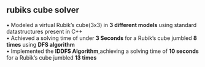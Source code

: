 ## rubiks cube solver
• Modeled a virtual Rubik’s cube(3x3) in **3 different models** using standard datastructures present in C++ <br>
• Achieved a solving time of under **3 Seconds** for a Rubik’s cube jumbled **8 times** using **DFS algorithm**  <br>
• Implemented the **IDDFS Algorithm**,achieving a solving time of **10 seconds** for a Rubik’s cube jumbled **13 times**  <br>
